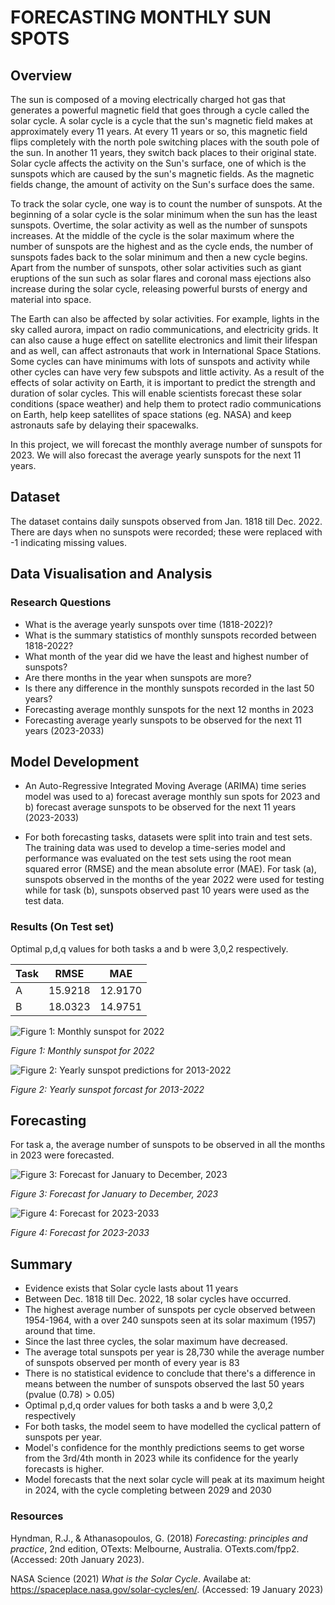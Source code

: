 
# FORECASTING MONTHLY SUN SPOTS

## Overview
The sun is composed of a moving electrically charged hot gas that generates a powerful magnetic field that goes through a cycle called the solar cycle. A solar cycle is a cycle that the sun's magnetic field makes at approximately every 11 years. At every 11 years or so, this magnetic field flips completely with the north pole switching places with the south pole of the sun. In another 11 years, they switch back places to their original state. Solar cycle affects the activity on the Sun's surface, one of which is the sunspots which are caused by the sun's magnetic fields. As the magnetic fields change, the amount of activity on the Sun's surface does the same.

To track the solar cycle, one way is to count the number of sunspots. At the beginning of a solar cycle is the solar minimum when the sun has the least sunspots. Overtime, the solar activity as well as the number of sunspots increases. At the middle of the cycle is the solar maximum where the number of sunspots are the highest and as the cycle ends, the number of sunspots fades back to the solar minimum and then a new cycle begins. Apart from the number of sunspots, other solar activities such as giant eruptions of the sun such as solar flares and coronal mass ejections also increase during the solar cycle, releasing powerful bursts of energy and material into space.

The Earth can also be affected by solar activities. For example, lights in the sky called aurora, impact on radio communications, and electricity grids. It can also cause a huge effect on satellite electronics and limit their lifespan and as well, can affect astronauts that work in International Space Stations. Some cycles can have minimums with lots of sunspots and activity while other cycles can have very few subspots and little activity. As a result of the effects of solar activity on Earth, it is important to predict the strength and duration of solar cycles. This will enable scientists forecast these solar conditions (space weather) and help them to protect radio communications on Earth, help keep satellites of space stations (eg. NASA) and keep astronauts safe by delaying their spacewalks.

In this project, we will forecast the monthly average number of sunspots for 2023. We will also forecast the average yearly sunspots for the next 11 years.


## Dataset
The dataset contains daily sunspots observed from Jan. 1818 till Dec. 2022. There are days when no sunspots were recorded; these were replaced with -1 indicating missing values.


## Data Visualisation and Analysis
### Research Questions
- What is the average yearly sunspots over time (1818-2022)?
- What is the summary statistics of monthly sunspots recorded between 1818-2022?
- What month of the year did we have the least and highest number of sunspots?
- Are there months in the year when sunspots are more?
- Is there any difference in the monthly sunspots recorded in the last 50 years?
- Forecasting average monthly sunspots for the next 12 months in 2023
- Forecasting average yearly sunspots to be observed for the next 11 years (2023-2033)

## Model Development
- An Auto-Regressive Integrated Moving Average (ARIMA) time series model was used to 
  a) forecast average monthly sun spots for 2023 and 
  b) forecast average sunspots to be observed for the next 11 years (2023-2033)

- For both forecasting tasks, datasets were split into train and test sets. The training data was used to develop a time-series model and performance was evaluated on the test sets using the root mean squared error (RMSE) and the mean absolute error (MAE). For task (a), sunspots observed in the months of the year 2022 were used for testing while for task (b), sunspots observed past 10 years were used as the test data.

### Results (On Test set)

Optimal p,d,q values for both tasks a and b were 3,0,2 respectively.

Task | RMSE | MAE
----|-----|-----
A | 15.9218 | 12.9170
B | 18.0323 | 14.9751


![Figure 1: Monthly sunspot for 2022](https://user-images.githubusercontent.com/46559140/213817852-5e4233e0-09b1-4056-aa3f-4014617ea6d3.png)

_Figure 1: Monthly sunspot for 2022_


![Figure 2: Yearly sunspot predictions for 2013-2022](https://user-images.githubusercontent.com/46559140/213822883-0ab9fb69-7518-42a1-80a2-76e6625bc228.png)

_Figure 2: Yearly sunspot forcast for 2013-2022_

## Forecasting

For task a, the average number of sunspots to be observed in all the months in 2023 were forecasted. 

![Figure 3: Forecast for January to December, 2023](https://user-images.githubusercontent.com/46559140/213821640-8e493465-2df7-42bc-8063-e4ab4b297a93.png)

_Figure 3: Forecast for January to December, 2023_

![Figure 4: Forecast for 2023-2033](https://user-images.githubusercontent.com/46559140/213818508-07a0855e-323e-499d-9e5c-e4b3683e5f6e.png)

_Figure 4: Forecast for 2023-2033_

## Summary
- Evidence exists that Solar cycle lasts about 11 years
- Between Dec. 1818 till Dec. 2022, 18 solar cycles have occurred.
- The highest average number of sunspots per cycle observed between 1954-1964, with a over 240 sunspots seen at its solar maximum (1957) around that time.
- Since the last three cycles, the solar maximum have decreased.
- The average total sunspots per year is 28,730 while the average number of sunspots observed per month of every year is 83
-  There is no statistical evidence to conclude that there's a difference in means between the number of sunspots observed the last 50 years (pvalue (0.78) > 0.05)
-  Optimal p,d,q order values for both tasks a and b were 3,0,2 respectively
-  For both tasks, the model seem to have modelled the cyclical pattern of sunspots per year.
-  Model's confidence for the monthly predictions seems to get worse from the 3rd/4th month in 2023 while its confidence for the yearly forecasts is higher.
-  Model forecasts that the next solar cycle will peak at its maximum height in 2024, with the cycle completing between 2029 and 2030

### Resources
Hyndman, R.J., & Athanasopoulos, G. (2018) _Forecasting: principles and practice_, 2nd edition, OTexts: Melbourne, Australia. OTexts.com/fpp2. (Accessed: 20th January 2023).

NASA Science (2021) _What is the Solar Cycle_. Availabe at: https://spaceplace.nasa.gov/solar-cycles/en/. (Accessed: 19 January 2023)

